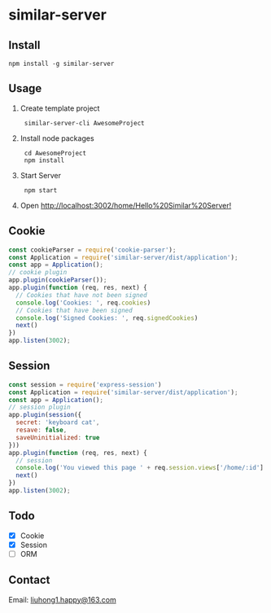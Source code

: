 # similar-server

## Install

    npm install -g similar-server

## Usage

1. Create template project

        similar-server-cli AwesomeProject

2. Install node packages

        cd AwesomeProject
        npm install

3. Start Server

        npm start

4. Open [http://localhost:3002/home/Hello%20Similar%20Server!](http://localhost:3002/home/Hello%20Similar%20Server!)

## Cookie

``` js
const cookieParser = require('cookie-parser');
const Application = require('similar-server/dist/application');
const app = Application();
// cookie plugin
app.plugin(cookieParser());
app.plugin(function (req, res, next) {
  // Cookies that have not been signed
  console.log('Cookies: ', req.cookies)
  // Cookies that have been signed
  console.log('Signed Cookies: ', req.signedCookies)
  next()
})
app.listen(3002);
```

## Session

``` js
const session = require('express-session')
const Application = require('similar-server/dist/application');
const app = Application();
// session plugin
app.plugin(session({
  secret: 'keyboard cat',
  resave: false,
  saveUninitialized: true
}))
app.plugin(function (req, res, next) {
  // session
  console.log('You viewed this page ' + req.session.views['/home/:id'] + ' times');
  next()
})
app.listen(3002);
```

## Todo

- [x] Cookie
- [x] Session
- [ ] ORM

## Contact

Email: [liuhong1.happy@163.com](mailto:liuhong1.happy@163.com)
